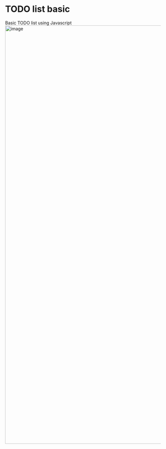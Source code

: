 # TODO list basic
 Basic TODO list using Javascript
<img width="1352" alt="image" src="https://github.com/shail611/TODO-list-basic/assets/85347670/530e126a-b6aa-4375-aa68-94d40dcc0c81">
